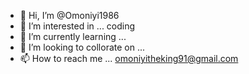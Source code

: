 - 👋 Hi, I’m @Omoniyi1986
- 👀 I’m interested in ... coding 
- 🌱 I’m currently learning ...
- 💞️ I’m looking to collorate on ...
- 📫 How to reach me ... omoniyitheking91@gmail.com

<!---
Omoniyi1986/Omoniyi1986 is a ✨ special ✨ repository because its `README.md` (this file) appears on your GitHub profile.
You can click the Preview link to take a look at your changes.
--->
